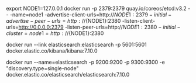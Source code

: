 export NODE1=127.0.0.1 docker run -p 2379:2379 quay.io/coreos/etcd:v3.2 -- -name=node1 -advertise-client-urls=http://${NODE1}:2379 -initial-advertise-peer-urls=http://${NODE1}:2380 -listen-client-urls=http://0.0.0.0:2379 -listen-peer-urls=http://${NODE1}:2380 -initial-cluster=node1=http://${NODE1}:2380

docker run --link elasticsearch:elasticsearch -p 5601:5601 docker.elastic.co/kibana/kibana:7.10.0

 docker run --name=elasticsearch -p 9200:9200 -p 9300:9300 -e "discovery.type=single-node" docker.elastic.co/elasticsearch/elasticsearch:7.10.0